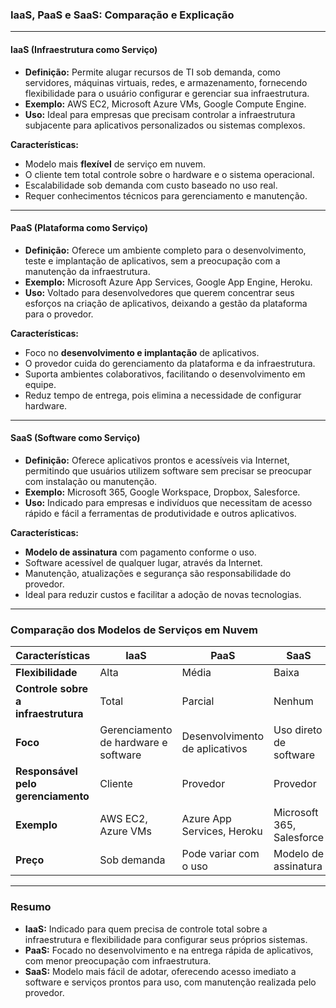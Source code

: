 ### **IaaS, PaaS e SaaS: Comparação e Explicação**

---

#### **IaaS (Infraestrutura como Serviço)**  
- **Definição:** Permite alugar recursos de TI sob demanda, como servidores, máquinas virtuais, redes, e armazenamento, fornecendo flexibilidade para o usuário configurar e gerenciar sua infraestrutura.
- **Exemplo:** AWS EC2, Microsoft Azure VMs, Google Compute Engine.  
- **Uso:** Ideal para empresas que precisam controlar a infraestrutura subjacente para aplicativos personalizados ou sistemas complexos.  

**Características:**
- Modelo mais **flexível** de serviço em nuvem.
- O cliente tem total controle sobre o hardware e o sistema operacional.
- Escalabilidade sob demanda com custo baseado no uso real.
- Requer conhecimentos técnicos para gerenciamento e manutenção.

---

#### **PaaS (Plataforma como Serviço)**  
- **Definição:** Oferece um ambiente completo para o desenvolvimento, teste e implantação de aplicativos, sem a preocupação com a manutenção da infraestrutura.  
- **Exemplo:** Microsoft Azure App Services, Google App Engine, Heroku.  
- **Uso:** Voltado para desenvolvedores que querem concentrar seus esforços na criação de aplicativos, deixando a gestão da plataforma para o provedor.  

**Características:**
- Foco no **desenvolvimento e implantação** de aplicativos.
- O provedor cuida do gerenciamento da plataforma e da infraestrutura.
- Suporta ambientes colaborativos, facilitando o desenvolvimento em equipe.
- Reduz tempo de entrega, pois elimina a necessidade de configurar hardware.

---

#### **SaaS (Software como Serviço)**  
- **Definição:** Oferece aplicativos prontos e acessíveis via Internet, permitindo que usuários utilizem software sem precisar se preocupar com instalação ou manutenção.  
- **Exemplo:** Microsoft 365, Google Workspace, Dropbox, Salesforce.  
- **Uso:** Indicado para empresas e indivíduos que necessitam de acesso rápido e fácil a ferramentas de produtividade e outros aplicativos.  

**Características:**
- **Modelo de assinatura** com pagamento conforme o uso.
- Software acessível de qualquer lugar, através da Internet.
- Manutenção, atualizações e segurança são responsabilidade do provedor.
- Ideal para reduzir custos e facilitar a adoção de novas tecnologias.

---

### **Comparação dos Modelos de Serviços em Nuvem**

| **Características**           | **IaaS**                      | **PaaS**                         | **SaaS**                    |
|-------------------------------|--------------------------------|----------------------------------|-----------------------------|
| **Flexibilidade**             | Alta                          | Média                           | Baixa                       |
| **Controle sobre a infraestrutura** | Total                    | Parcial                         | Nenhum                      |
| **Foco**                      | Gerenciamento de hardware e software | Desenvolvimento de aplicativos | Uso direto de software      |
| **Responsável pelo gerenciamento** | Cliente                   | Provedor                        | Provedor                    |
| **Exemplo**                   | AWS EC2, Azure VMs            | Azure App Services, Heroku      | Microsoft 365, Salesforce   |
| **Preço**                     | Sob demanda                   | Pode variar com o uso           | Modelo de assinatura        |

---

### **Resumo**
- **IaaS:** Indicado para quem precisa de controle total sobre a infraestrutura e flexibilidade para configurar seus próprios sistemas.
- **PaaS:** Focado no desenvolvimento e na entrega rápida de aplicativos, com menor preocupação com infraestrutura.
- **SaaS:** Modelo mais fácil de adotar, oferecendo acesso imediato a software e serviços prontos para uso, com manutenção realizada pelo provedor.